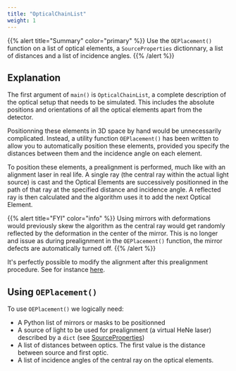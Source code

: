 ```yaml
---
title: "OpticalChainList"
weight: 1
---
```


{{% alert title="Summary" color="primary" %}}
Use the `OEPlacement()` function on a list of optical elements, a `SourceProperties` dictionnary, a list of distances and a list of incidence angles.
{{% /alert %}}

## Explanation
The first argument of `main()` is `OpticalChainList`, a complete description of the optical setup that needs to be simulated. This includes the absolute positions and orientations of all the optical elements apart from the detector.

Positionning these elements in 3D space by hand would be unnecessarily complicated. Instead, a utility function `OEPlacement()` has been written to allow you to automatically position these elements, provided you specify the distances between them and the incidence angle on each element.

To position these elements, a prealignment is performed, much like with an alignment laser in real life. A single ray (the central ray within the actual light source) is cast and the Optical Elements are successively positionned in the path of that ray at the specified distance and incidence angle. A reflected ray is then calculated and the algorithm uses it to add the next Optical Element.

{{% alert title="FYI" color="info" %}}
Using mirrors with deformations would previously skew the algorithm as the central ray would get randomly reflected by the deformation in the center of the mirror. This is no longer and issue as during prealignment in the `OEPlacement()` function, the mirror defects are automatically turned off.
{{% /alert %}}

It's perfectly possible to modify the alignment after this prealignment procedure. See for instance [here](/examples/config_2toroidals_f-x-f/).

## Using `OEPlacement()`

To use `OEPlacement()` we logically need:
 - A Python list of mirrors or masks to be positionned
 - A source of light to be used for prealignment (a virtual HeNe laser) described by a `dict` (see [SourceProperties](/usage/mainargs/sourceproperties/))
 - A list of distances between optics. The first value is the distance between source and first optic.
 - A list of incidence angles of the central ray on the optical elements.
